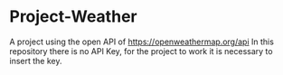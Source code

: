 # Project-Weather
A project using the open API of https://openweathermap.org/api In this repository there is no API Key, for the project to work it is necessary to insert the key.
